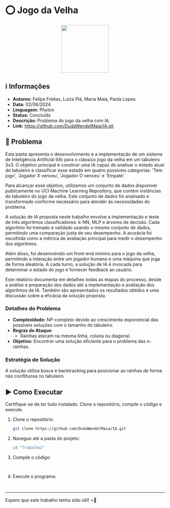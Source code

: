 # ⭕ Jogo da Velha

<div align="center">
<img width="150" height="150" src="https://cdn-icons-png.flaticon.com/512/1865/1865460.png">
</div>

## ℹ️ Informações
- **Autores:** Felipe Freitas, Luiza Plá, Maria Maia, Paola Lopes.
- **Data:** 02/06/2024
- **Linguagem:** Phyton
- **Status:** Concluído
- **Descrição:** Problema do jogo da velha com IA.
- **Link:** https://github.com/DudaWendelMaia/IA.git

## 🎯 Problema
Esta pasta apresenta o desenvolvimento e a implementação de um sistema de Inteligência Artificial (IA) para o clássico jogo da velha em um tabuleiro 3x3. O objetivo principal é construir uma IA capaz de analisar o estado atual do tabuleiro e classificar esse estado em quatro possíveis categorias: 'Tem jogo', 'Jogador X venceu', 'Jogador O venceu' e 'Empate'.

Para alcançar esse objetivo, utilizamos um conjunto de dados disponível publicamente no UCI Machine Learning Repository, que contém instâncias do tabuleiro do jogo da velha. Este conjunto de dados foi analisado e transformado conforme necessário para atender às necessidades do problema.

A solução de IA proposta neste trabalho envolve a implementação e teste de três algoritmos classificadores: k-NN, MLP e árvores de decisão. Cada algoritmo foi treinado e validado usando o mesmo conjunto de dados, permitindo uma comparação justa de seu desempenho. A acurácia foi escolhida como a métrica de avaliação principal para medir o desempenho dos algoritmos.

Além disso, foi desenvolvido um front-end mínimo para o jogo da velha, permitindo a interação entre um jogador humano e uma máquina que joga de forma aleatória. A cada turno, a solução de IA é invocada para determinar o estado do jogo e fornecer feedback ao usuário.

Este relatório documenta em detalhes todas as etapas do processo, desde a análise e preparação dos dados até a implementação e avaliação dos algoritmos de IA. Também são apresentados os resultados obtidos e uma discussão sobre a eficácia da solução proposta.

### Detalhes do Problema
- **Complexidade:** NP-completo devido ao crescimento exponencial das possíveis soluções com o tamanho do tabuleiro.
- **Regras de Ataque:** 
  - Rainhas atacam na mesma linha, coluna ou diagonal.
- **Objetivo:** Encontrar uma solução eficiente para o problema das n-rainhas.

### Estratégia de Solução
A solução utiliza busca e backtracking para posicionar as rainhas de forma não conflituosa no tabuleiro.

## ▶️ Como Executar
Certifique-se de ter tudo instalado. Clone o repositório, compile o código e execute.

1. Clone o repositório:
    ```sh
    git clone https://github.com/DudaWendelMaia/IA.git
    ```

2. Navegue até a pasta do projeto:
    ```sh
    cd "Trabalho1"
    ```

3. Compile o código:
    ```sh
      
    ```

4. Execute o programa:
    ```sh
      
    ```

---

Espero que este trabalho tenha sido útil! ⭐🚀
